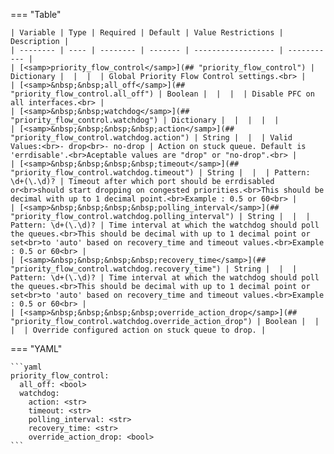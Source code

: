 === "Table"

    | Variable | Type | Required | Default | Value Restrictions | Description |
    | -------- | ---- | -------- | ------- | ------------------ | ----------- |
    | [<samp>priority_flow_control</samp>](## "priority_flow_control") | Dictionary |  |  |  | Global Priority Flow Control settings.<br> |
    | [<samp>&nbsp;&nbsp;all_off</samp>](## "priority_flow_control.all_off") | Boolean |  |  |  | Disable PFC on all interfaces.<br> |
    | [<samp>&nbsp;&nbsp;watchdog</samp>](## "priority_flow_control.watchdog") | Dictionary |  |  |  |  |
    | [<samp>&nbsp;&nbsp;&nbsp;&nbsp;action</samp>](## "priority_flow_control.watchdog.action") | String |  |  | Valid Values:<br>- drop<br>- no-drop | Action on stuck queue. Default is 'errdisable'.<br>Aceptable values are "drop" or "no-drop".<br> |
    | [<samp>&nbsp;&nbsp;&nbsp;&nbsp;timeout</samp>](## "priority_flow_control.watchdog.timeout") | String |  |  | Pattern: \d+(\.\d)? | Timeout after which port should be errdisabled or<br>should start dropping on congested priorities.<br>This should be decimal with up to 1 decimal point.<br>Example : 0.5 or 60<br> |
    | [<samp>&nbsp;&nbsp;&nbsp;&nbsp;polling_interval</samp>](## "priority_flow_control.watchdog.polling_interval") | String |  |  | Pattern: \d+(\.\d)? | Time interval at which the watchdog should poll the queues.<br>This should be decimal with up to 1 decimal point or set<br>to 'auto' based on recovery_time and timeout values.<br>Example : 0.5 or 60<br> |
    | [<samp>&nbsp;&nbsp;&nbsp;&nbsp;recovery_time</samp>](## "priority_flow_control.watchdog.recovery_time") | String |  |  | Pattern: \d+(\.\d)? | Time interval at which the watchdog should poll the queues.<br>This should be decimal with up to 1 decimal point or set<br>to 'auto' based on recovery_time and timeout values.<br>Example : 0.5 or 60<br> |
    | [<samp>&nbsp;&nbsp;&nbsp;&nbsp;override_action_drop</samp>](## "priority_flow_control.watchdog.override_action_drop") | Boolean |  |  |  | Override configured action on stuck queue to drop. |

=== "YAML"

    ```yaml
    priority_flow_control:
      all_off: <bool>
      watchdog:
        action: <str>
        timeout: <str>
        polling_interval: <str>
        recovery_time: <str>
        override_action_drop: <bool>
    ```
